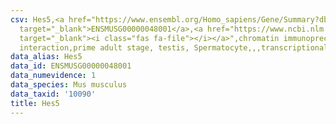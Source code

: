 ```yaml
---
csv: Hes5,<a href="https://www.ensembl.org/Homo_sapiens/Gene/Summary?db=core;g=ENSMUSG00000048001"
  target="_blank">ENSMUSG00000048001</a>,<a href="https://www.ncbi.nlm.nih.gov/pubmed/25450459"
  target="_blank"><i class="fas fa-file"></i></a>",chromatin immunoprecipitation assay,direct
  interaction,prime adult stage, testis, Spermatocyte,,,transcriptional regulation,
data_alias: Hes5
data_id: ENSMUSG00000048001
data_numevidence: 1
data_species: Mus musculus
data_taxid: '10090'
title: Hes5
---
```

